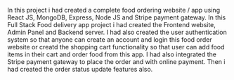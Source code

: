 In this project i had created a complete food ordering website / app using React JS, MongoDB, Express, Node JS and Stripe payment gateway. In this Full Stack Food delivery app project i had created the Frontend website, Admin Panel and Backend server. 
I had also created the user authentication system so that anyone can create an account and login this food order website or creatd the shopping cart functionality so that user can add food items in their cart and order food from this app. I had also integrated the Stripe payment gateway to place the order and with online payment.
Then i had created the order status update features also.
